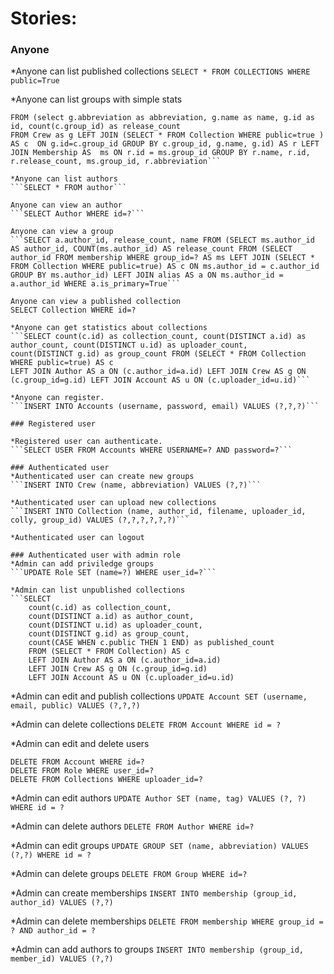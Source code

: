 Stories:
==========

### Anyone
*Anyone can list published collections
```SELECT * FROM COLLECTIONS WHERE public=True```

*Anyone can list groups with simple stats
```SELECT name, r.abbreviation as abbreviation, count(ms.id) as member_count, r.id as id, release_count 
FROM (select g.abbreviation as abbreviation, g.name as name, g.id as id, count(c.group_id) as release_count 
FROM Crew as g LEFT JOIN (SELECT * FROM Collection WHERE public=true ) AS c  ON g.id=c.group_id GROUP BY c.group_id, g.name, g.id) AS r LEFT JOIN Membership AS  ms ON r.id = ms.group_id GROUP BY r.name, r.id, r.release_count, ms.group_id, r.abbreviation```

*Anyone can list authors
```SELECT * FROM author```

Anyone can view an author
```SELECT Author WHERE id=?```

Anyone can view a group
```SELECT a.author_id, release_count, name FROM (SELECT ms.author_id AS author_id, COUNT(ms.author_id) AS release_count FROM (SELECT author_id FROM membership WHERE group_id=? AS ms LEFT JOIN (SELECT * FROM Collection WHERE public=true) AS c ON ms.author_id = c.author_id GROUP BY ms.author_id) LEFT JOIN alias AS a ON ms.author_id = a.author_id WHERE a.is_primary=True```

Anyone can view a published collection
SELECT Collection WHERE id=?

*Anyone can get statistics about collections
```SELECT count(c.id) as collection_count, count(DISTINCT a.id) as author_count, count(DISTINCT u.id) as uploader_count, 
count(DISTINCT g.id) as group_count FROM (SELECT * FROM Collection WHERE public=true) AS c 
LEFT JOIN Author AS a ON (c.author_id=a.id) LEFT JOIN Crew AS g ON (c.group_id=g.id) LEFT JOIN Account AS u ON (c.uploader_id=u.id)```

*Anyone can register.
```INSERT INTO Accounts (username, password, email) VALUES (?,?,?)```

### Registered user

*Registered user can authenticate.
```SELECT USER FROM Accounts WHERE USERNAME=? AND password=?``` 

### Authenticated user
*Authenticated user can create new groups
```INSERT INTO Crew (name, abbreviation) VALUES (?,?)```

*Authenticated user can upload new collections
```INSERT INTO Collection (name, author_id, filename, uploader_id, colly, group_id) VALUES (?,?,?,?,?,?)```

*Authenticated user can logout

### Authenticated user with admin role
*Admin can add priviledge groups
```UPDATE Role SET (name=?) WHERE user_id=?```

*Admin can list unpublished collections
```SELECT 
    count(c.id) as collection_count, 
    count(DISTINCT a.id) as author_count, 
    count(DISTINCT u.id) as uploader_count, 
    count(DISTINCT g.id) as group_count, 
    count(CASE WHEN c.public THEN 1 END) as published_count 
    FROM (SELECT * FROM Collection) AS c 
    LEFT JOIN Author AS a ON (c.author_id=a.id) 
    LEFT JOIN Crew AS g ON (c.group_id=g.id)
    LEFT JOIN Account AS u ON (c.uploader_id=u.id)
```

*Admin can edit and publish collections
```UPDATE Account SET (username, email, public) VALUES (?,?,?)```

*Admin can delete collections
```DELETE FROM Account WHERE id = ?```

*Admin can edit and delete users
```UPDATE Account SET (username, email) VALUES (?,?) WHERE id =?
DELETE FROM Account WHERE id=?
DELETE FROM Role WHERE user_id=?
DELETE FROM Collections WHERE uploader_id=?
```
*Admin can edit authors
```UPDATE Author SET (name, tag) VALUES (?, ?) WHERE id = ?```

*Admin can delete authors
```DELETE FROM Author WHERE id=?```

*Admin can edit groups
```UPDATE GROUP SET (name, abbreviation) VALUES (?,?) WHERE id = ?```

*Admin can delete groups
```DELETE FROM Group WHERE id=?```

*Admin can create memberships
```INSERT INTO membership (group_id, author_id) VALUES (?,?)```

*Admin can delete memberships
```DELETE FROM membership WHERE group_id = ? AND author_id = ?```

*Admin can add authors to groups
```INSERT INTO membership (group_id, member_id) VALUES (?,?)```

